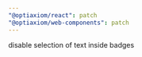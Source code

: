 ```yaml
---
"@optiaxiom/react": patch
"@optiaxiom/web-components": patch
---
```


disable selection of text inside badges
